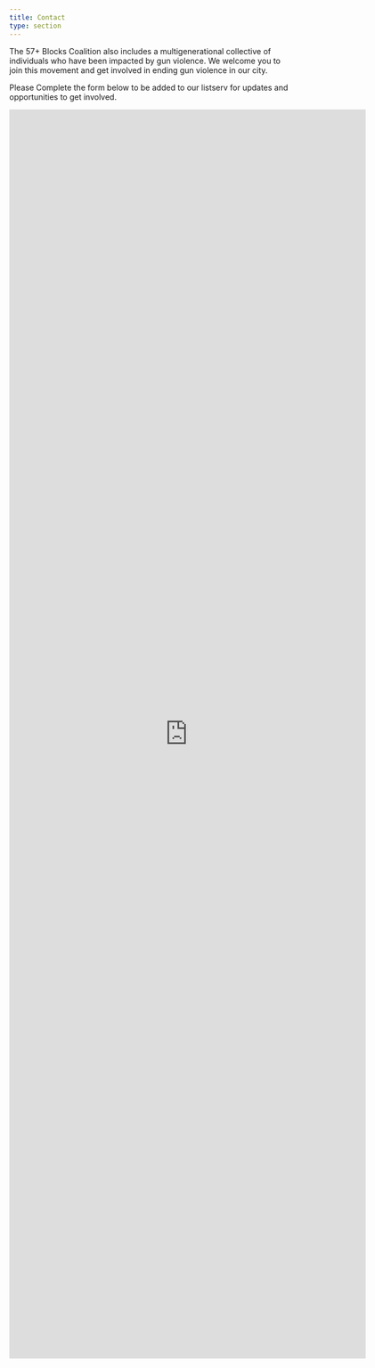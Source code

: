 ```yaml
---
title: Contact
type: section
---
```


The 57+ Blocks Coalition also includes a multigenerational collective of
individuals who have been impacted by gun violence. We welcome you to join this
movement and get involved in ending gun violence in our city.

Please Complete the form below to be added to our listserv for updates and
opportunities to get involved.

<frameset rows="100%,*">
<iframe class='iframe-embed' scrolling="auto" src="https://docs.google.com/forms/d/e/1FAIpQLSfqUrXC7b1kva9eK67ZYbiQu2bluklBMCKN_OHziyG6QyLZtg/viewform?embedded=true" width="640" height="2244" frameborder="0" marginheight="0" marginwidth="0">Loading...</iframe>
<noframes>
  <body>

  </body>
</noframes>
</frameset>
